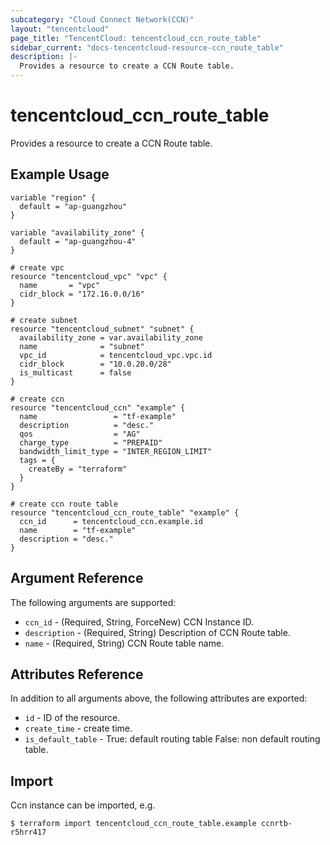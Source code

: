 ```yaml
---
subcategory: "Cloud Connect Network(CCN)"
layout: "tencentcloud"
page_title: "TencentCloud: tencentcloud_ccn_route_table"
sidebar_current: "docs-tencentcloud-resource-ccn_route_table"
description: |-
  Provides a resource to create a CCN Route table.
---
```


# tencentcloud_ccn_route_table

Provides a resource to create a CCN Route table.

## Example Usage

```hcl
variable "region" {
  default = "ap-guangzhou"
}

variable "availability_zone" {
  default = "ap-guangzhou-4"
}

# create vpc
resource "tencentcloud_vpc" "vpc" {
  name       = "vpc"
  cidr_block = "172.16.0.0/16"
}

# create subnet
resource "tencentcloud_subnet" "subnet" {
  availability_zone = var.availability_zone
  name              = "subnet"
  vpc_id            = tencentcloud_vpc.vpc.id
  cidr_block        = "10.0.20.0/28"
  is_multicast      = false
}

# create ccn
resource "tencentcloud_ccn" "example" {
  name                 = "tf-example"
  description          = "desc."
  qos                  = "AG"
  charge_type          = "PREPAID"
  bandwidth_limit_type = "INTER_REGION_LIMIT"
  tags = {
    createBy = "terraform"
  }
}

# create ccn route table
resource "tencentcloud_ccn_route_table" "example" {
  ccn_id      = tencentcloud_ccn.example.id
  name        = "tf-example"
  description = "desc."
}
```

## Argument Reference

The following arguments are supported:

* `ccn_id` - (Required, String, ForceNew) CCN Instance ID.
* `description` - (Required, String) Description of CCN Route table.
* `name` - (Required, String) CCN Route table name.

## Attributes Reference

In addition to all arguments above, the following attributes are exported:

* `id` - ID of the resource.
* `create_time` - create time.
* `is_default_table` - True: default routing table False: non default routing table.


## Import

Ccn instance can be imported, e.g.

```
$ terraform import tencentcloud_ccn_route_table.example ccnrtb-r5hrr417
```

